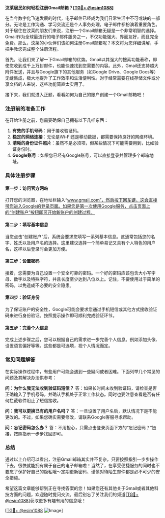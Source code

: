 **汶莱居民如何轻松注册Gmail邮箱？[[TG💪+ @esim1088](https://t.me/s/esim1088)]**

在当今数字化飞速发展的时代，电子邮件已经成为我们日常生活中不可或缺的一部分。无论是工作沟通、学习交流还是个人事务处理，电子邮件都扮演着重要角色。对于居住在汶莱的朋友们来说，注册一个Gmail邮箱无疑是一个非常明智的选择。Gmail作为全球最流行的电子邮件服务之一，不仅功能强大、界面友好，而且完全免费。那么，汶莱的小伙伴们该如何注册Gmail邮箱呢？本文将为您详细讲解，手把手教您完成整个注册流程。

首先，让我们来了解一下Gmail邮箱的优势。Gmail以其强大的搜索功能著称，即使您收到成千上万封邮件，也能快速找到您需要的内容。此外，Gmail还支持超大附件发送，并且与Google旗下的其他服务（如Google Drive、Google Docs等）无缝集成，极大地提升了工作效率和生活便利性。对于经常需要在线存储文件或分享文档的人来说，这些功能简直太实用了。

接下来，我们就进入正题，看看如何为自己的账户创建一个Gmail邮箱吧！

### 注册前的准备工作

在开始注册之前，您需要确保自己拥有以下几样东西：

1. **有效的手机号码**：用于接收验证码。
2. **稳定的网络连接**：无论是Wi-Fi还是移动数据，都需要保持良好的网络环境。
3. **清晰的身份证件照片**：虽然不是必须项，但某些情况下可能需要用到，比如验证身份时。
4. **Google账号**：如果您已经有Google账号，可以直接登录并管理多个邮箱地址。

### 具体注册步骤

#### 第一步：访问官方网站

打开您的浏览器，在地址栏输入“www.gmail.com”，然后按下回车键。这会直接带您进入Google的登录页面。如果您是第一次使用Google服务，点击页面上的“创建账户”按钮即可开始新账户的创建过程。

#### 第二步：填写基本信息

当您点击“创建账户”后，系统会要求您填写一系列基本信息。这通常包括您的名字、姓氏以及用户名的选择。这里建议选择一个简单易记又具有个人特色的用户名，这样以后登录时会更加方便。

#### 第三步：设置密码

接着，您需要为自己设置一个安全可靠的密码。一个好的密码应该包含大小写字母、数字以及特殊字符，并且长度至少达到八位以上。记住，不要使用过于简单的密码，以免造成不必要的安全隐患。

#### 第四步：验证身份

为了保证账户的安全性，Google可能会要求您通过手机短信或其他方式接收验证码来进行身份验证。按照提示操作即可顺利完成验证环节。

#### 第五步：完善个人信息

完成上述步骤之后，您可以根据自己的需求进一步完善个人信息。例如添加头像、设置语言偏好等等。这些都是可选项，视个人情况而定。

### 常见问题解答

在实际操作过程中，有些用户可能会遇到一些疑问或者困难。下面列举几个常见的问题及其解决办法供参考：

**问：为什么我无法收到验证码短信？**
答：如果长时间未收到验证码，请检查是否正确输入了手机号码，并确认手机处于正常工作状态。同时也要注意查看是否有任何拦截软件阻止了短信接收。

**问：我可以更换已有的用户名吗？**
答：一旦设置了用户名后，默认情况下是不能更改的。不过，如果您确实需要修改，请联系Google客服寻求帮助。

**问：忘记密码怎么办？**
答：不用担心，只需点击登录页面下方的“忘记密码？”链接，按照指示一步步找回即可。

### 总结

通过以上介绍可以看出，注册Gmail邮箱其实并不复杂。只要按照指引一步步操作下去，很快就能拥有属于自己的电子邮箱啦！当然了，在享受便捷服务的同时也不要忘了保护好自己的隐私哦～定期更新密码、谨慎对待陌生邮件都是必不可少的安全措施。

希望这篇文章能够帮到正在寻找答案的您！如果您还有其他关于Gmail或者其他科技方面的问题，欢迎随时提问交流。最后别忘了关注我们的频道[[TG💪+ @esim1088](https://t.me/s/esim1088)]获取更多有趣有用的信息哦！

[[TG💪+ @esim1088](https://t.me/s/esim1088) ![Image](https://i.postimg.cc/4NQfJmqS/Snipaste-2025-05-13-00-14-12.png)]